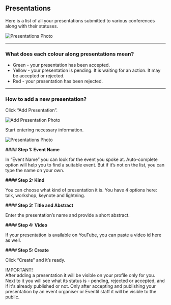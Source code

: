 ## Presentations

Here is a list of all your presentations submitted to various conferences along with their statuses.

![Presentations Photo](/images/presentations1.svg)

---

### What does each colour along presentations mean?

* Green - your presentation has been accepted.
* Yellow - your presentation is pending. It is waiting for an action. It may be accepted or rejected.
* Red - your presentation has been rejected.

---

### How to add a new presentation?

Click “Add Presentation”.

![Add Presentation Photo](/images/addpresentation.svg)

Start entering necessary information.

![Presentations Photo](/images/presentations2.svg)

**#### Step 1: Event Name**

In “Event Name” you can look for the event you spoke at. Auto-complete option will help you to find a suitable event. But if it’s not on the list, you can type the name on your own.

**#### Step 2: Kind**

You can choose what kind of presentation it is. You have 4 options here: talk, workshop, keynote and lightning.

**#### Step 3: Title and Abstract**

Enter the presentation’s name and provide a short abstract.

**#### Step 4: Video**

If your presentation is available on YouTube, you can paste a video id here as well.

**#### Step 5: Create**

Click “Create” and it’s ready.

<article class="message is-warning">
  <div class="message-header">
    IMPORTANT!
  </div>
  <div class="message-body">
    After adding a presentation it will be visible on your profile only for you. Next to it you will see what its status is - pending, rejected or accepted, and if it's already published or not. Only after accepting and publishing your presentation by an event organiser or Eventil staff it will be visible to the public.
  </div>
</article>
